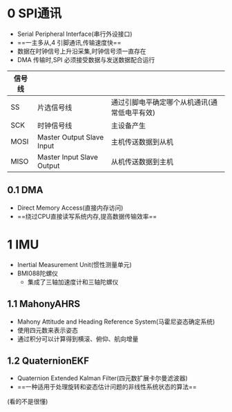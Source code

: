 # 0 SPI通讯
- Serial Peripheral Interface(串行外设接口)
- ==一主多从,4 引脚通讯,传输速度快==
- 数据在时钟信号上升沿采集,时钟信号须一直存在
- DMA 传输时,SPI 必须接受数据与发送数据配合运行

| 信号线  |                           |                         |
| ---- | ------------------------- | ----------------------- |
| SS   | 片选信号线                     | 通过引脚电平确定哪个从机通讯(通常低电平有效) |
| SCK  | 时钟信号线                     | 主设备产生                   |
| MOSI | Master Output Slave Input | 主机传送数据到从机               |
| MISO | Master Input Slave Output | 从机传送数据到主机               |
## 0.1 DMA
- Direct Memory Access(直接内存访问)
- ==绕过CPU直接读写系统内存,提高数据传输效率==

# 1 IMU
- Inertial Measurement Unit(惯性测量单元)
- BMI088陀螺仪 
	- 集成了三轴加速度计和三轴陀螺仪
## 1.1 MahonyAHRS
- Mahony Attitude and Heading Reference System(马霍尼姿态确定系统)
- 使用四元数来表示姿态
- 通过积分可以计算得到横滚、俯仰、航向增量
## 1.2 QuaternionEKF
- Quaternion Extended Kalman Filter(四元数扩展卡尔曼滤波器)
 - ==一种适用于处理旋转和姿态估计问题的非线性系统状态的算法==


(看的不是很懂)